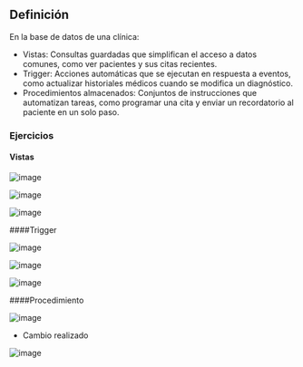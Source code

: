 ## Definición
En la base de datos de una clínica:
- Vistas: Consultas guardadas que simplifican el acceso a datos comunes, como ver pacientes y sus citas recientes.
- Trigger: Acciones automáticas que se ejecutan en respuesta a eventos, como actualizar historiales médicos cuando se modifica un diagnóstico.
- Procedimientos almacenados: Conjuntos de instrucciones que automatizan tareas, como programar una cita y enviar un recordatorio al paciente en un solo paso.

### Ejercicios

#### Vistas

![image](https://github.com/user-attachments/assets/3610bd10-1237-4541-9c02-1e56fd055ff3)

![image](https://github.com/user-attachments/assets/1fe55836-2ae9-4d7b-81e3-102bf0938ab0)

![image](https://github.com/user-attachments/assets/f24279b3-1a42-40a7-8e94-1d3461ad9461)

####Trigger

![image](https://github.com/user-attachments/assets/68c1c33b-913a-4266-88a8-44342925a46d)

![image](https://github.com/user-attachments/assets/26358add-fbe0-40d9-ad7e-7fa21f79e206)

![image](https://github.com/user-attachments/assets/5925e753-f2d7-4a3a-b5df-ded95c1658b6)

####Procedimiento

![image](https://github.com/user-attachments/assets/e95c2d8c-3d99-4121-a65e-e02967062a36)

- Cambio realizado

![image](https://github.com/user-attachments/assets/915e005a-1e89-4558-8666-a5baca0c7dee)
